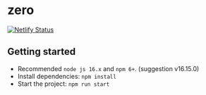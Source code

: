 # zero

[![Netlify Status](https://api.netlify.com/api/v1/badges/03ab3bab-10d9-44fa-b07c-6ab2aa787f52/deploy-status)](https://app.netlify.com/sites/zerobudget/deploys)

## Getting started

- Recommended `node js 16.x` and `npm 6+`. (suggestion v16.15.0)
- Install dependencies: `npm install`
- Start the project: `npm run start`
